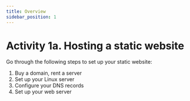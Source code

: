 ```yaml
---
title: Overview
sidebar_position: 1
---
```


# Activity 1a. Hosting a static website

Go through the following steps to set up your static website:

1. Buy a domain, rent a server
2. Set up your Linux server
3. Configure your DNS records
4. Set up your web server
